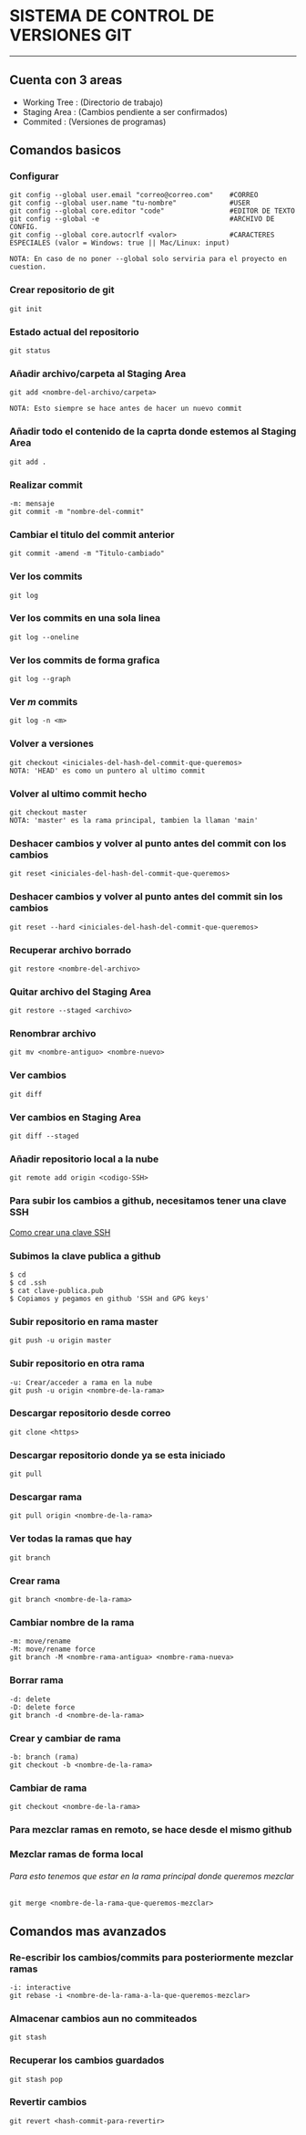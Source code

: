 # SISTEMA DE CONTROL DE VERSIONES GIT

***

## Cuenta con 3 areas
- Working Tree 
    : (Directorio de trabajo)
- Staging Area 
    : (Cambios pendiente a ser confirmados)
- Commited
    : (Versiones de programas)

## Comandos basicos

### Configurar 
    git config --global user.email "correo@correo.com"    #CORREO
    git config --global user.name "tu-nombre"             #USER
    git config --global core.editor "code"                #EDITOR DE TEXTO
    git config --global -e                                #ARCHIVO DE CONFIG.
    git config --global core.autocrlf <valor>             #CARACTERES ESPECIALES (valor = Windows: true || Mac/Linux: input)

    NOTA: En caso de no poner --global solo serviria para el proyecto en cuestion.

### Crear repositorio de git
    git init

### Estado actual del repositorio
    git status

### Añadir archivo/carpeta al Staging Area 
    git add <nombre-del-archivo/carpeta>

    NOTA: Esto siempre se hace antes de hacer un nuevo commit

### Añadir todo el contenido de la caprta donde estemos al Staging Area
    git add .

### Realizar commit
    -m: mensaje
    git commit -m "nombre-del-commit"


### Cambiar el titulo del commit anterior
    git commit -amend -m "Titulo-cambiado"

### Ver los commits
    git log

### Ver los commits en una sola linea
    git log --oneline

### Ver los commits de forma grafica
    git log --graph

### Ver *m* commits
    git log -n <m>

### Volver a versiones 
    git checkout <iniciales-del-hash-del-commit-que-queremos>
    NOTA: 'HEAD' es como un puntero al ultimo commit

### Volver al ultimo commit hecho
    git checkout master
    NOTA: 'master' es la rama principal, tambien la llaman 'main'

### Deshacer cambios y volver al punto antes del commit con los cambios
    git reset <iniciales-del-hash-del-commit-que-queremos>

### Deshacer cambios y volver al punto antes del commit sin los cambios
    git reset --hard <iniciales-del-hash-del-commit-que-queremos>

### Recuperar archivo borrado
    git restore <nombre-del-archivo>

### Quitar archivo del Staging Area
    git restore --staged <archivo>

### Renombrar archivo
    git mv <nombre-antiguo> <nombre-nuevo>

### Ver cambios
    git diff

### Ver cambios en Staging Area
    git diff --staged

### Añadir repositorio local a la nube
    git remote add origin <codigo-SSH>

### Para subir los cambios a github, necesitamos tener una clave SSH
[Como crear una clave SSH](https://docs.github.com/es/authentication/connecting-to-github-with-ssh/generating-a-new-ssh-key-and-adding-it-to-the-ssh-agent)

### Subimos la clave publica a github
    $ cd 
    $ cd .ssh
    $ cat clave-publica.pub
    $ Copiamos y pegamos en github 'SSH and GPG keys'

### Subir repositorio en rama master
    git push -u origin master

### Subir repositorio en otra rama
    -u: Crear/acceder a rama en la nube
    git push -u origin <nombre-de-la-rama>

### Descargar repositorio desde correo
    git clone <https>

### Descargar repositorio donde ya se esta iniciado
    git pull 

### Descargar rama 
    git pull origin <nombre-de-la-rama>

### Ver todas la ramas que hay
    git branch

### Crear rama
    git branch <nombre-de-la-rama>

### Cambiar nombre de la rama
    -m: move/rename
    -M: move/rename force
    git branch -M <nombre-rama-antigua> <nombre-rama-nueva>

### Borrar rama
    -d: delete
    -D: delete force
    git branch -d <nombre-de-la-rama>

### Crear y cambiar de rama
    -b: branch (rama)
    git checkout -b <nombre-de-la-rama>

### Cambiar de rama
    git checkout <nombre-de-la-rama>

### Para mezclar ramas en remoto, se hace desde el mismo github

### Mezclar ramas de forma local 
###### Para esto tenemos que estar en la rama principal donde queremos mezclar
    git merge <nombre-de-la-rama-que-queremos-mezclar>

## Comandos mas avanzados

### Re-escribir los cambios/commits para posteriormente mezclar ramas
    -i: interactive
    git rebase -i <nombre-de-la-rama-a-la-que-queremos-mezclar>

### Almacenar cambios aun no commiteados
    git stash

### Recuperar los cambios guardados
    git stash pop

### Revertir cambios
    git revert <hash-commit-para-revertir>